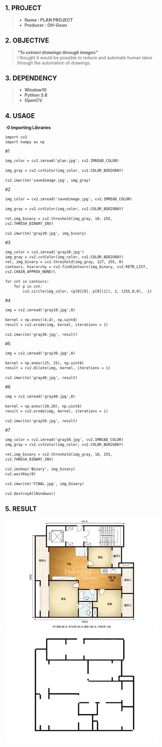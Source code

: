 ## 1. PROJECT
>* **Name : PLAN PROJECT**     
>* **Producer : OH-Geon** 

## 2. OBJECTIVE
> ***"To extract drawings through images"***    
> I thought it would be possible to reduce and automate human labor through the automation of drawings.

## 3. DEPENDENCY
>* **Window10**      
>* **Python 3.8**    
>* **OpenCV**    

## 4. USAGE    
-**0 Importing Libraries**
```
import cv2
import numpy as np
```
#1 
```
img_color = cv2.imread('plan.jpg', cv2.IMREAD_COLOR)

img_gray = cv2.cvtColor(img_color, cv2.COLOR_BGR2GRAY)

cv2.imwrite('savedimage.jpg', img_gray)
```
#2 
```
img_color = cv2.imread('savedimage.jpg', cv2.IMREAD_COLOR)

img_gray = cv2.cvtColor(img_color, cv2.COLOR_BGR2GRAY)

ret,img_binary = cv2.threshold(img_gray, 10, 255, cv2.THRESH_BINARY_INV)

cv2.imwrite('gray10.jpg', img_binary)
```
#3 
```
img_color = cv2.imread('gray10.jpg')
img_gray = cv2.cvtColor(img_color, cv2.COLOR_BGR2GRAY)
ret, img_binary = cv2.threshold(img_gray, 127, 255, 0)
contours, hierarchy = cv2.findContours(img_binary, cv2.RETR_LIST, cv2.CHAIN_APPROX_NONE)\

for cnt in contours:
    for p in cnt:
        cv2.circle(img_color, (p[0][0], p[0][1]), 2, (255,0,0), -1)
```
#4 
```
img = cv2.imread('gray10.jpg',0)

kernel = np.ones((4,4), np.uint8)
result = cv2.erode(img, kernel, iterations = 1)

cv2.imwrite('gray30.jpg', result)
```
#5
```
img = cv2.imread('gray30.jpg',0)

kernel = np.ones((25, 25), np.uint8)
result = cv2.dilate(img, kernel, iterations = 1)

cv2.imwrite('gray40.jpg', result)
```
#6 
```
img = cv2.imread('gray40.jpg',0)

kernel = np.ones((20,20), np.uint8)
result = cv2.erode(img, kernel, iterations = 1)

cv2.imwrite('gray50.jpg', result)
```
#7 
```
img_color = cv2.imread('gray50.jpg', cv2.IMREAD_COLOR)
img_gray = cv2.cvtColor(img_color, cv2.COLOR_BGR2GRAY)

ret,img_binary = cv2.threshold(img_gray, 10, 255, cv2.THRESH_BINARY_INV)

cv2.imshow('Binary', img_binary)
cv2.waitKey(0)

cv2.imwrite('FINAL.jpg', img_binary)

cv2.destroyAllWindows()
```     
           
## 5. RESULT
<img src = "https://github.com/geon-oh/PLAN-project/blob/master/results/plan.jpg" width = "500"> <img src = "https://github.com/geon-oh/PLAN-project/blob/master/results/FINAL.jpg" width = "500">

